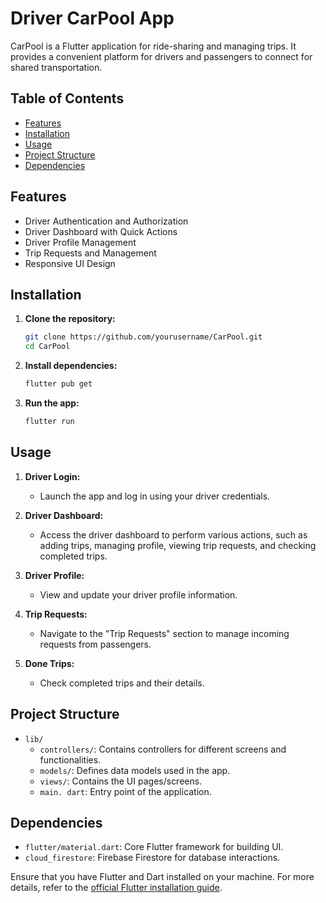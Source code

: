 # Driver CarPool App

CarPool is a Flutter application for ride-sharing and managing trips. It provides a convenient platform for drivers and passengers to connect for shared transportation.

## Table of Contents

- [Features](#features)
- [Installation](#installation)
- [Usage](#usage)
- [Project Structure](#project-structure)
- [Dependencies](#dependencies)


## Features

- Driver Authentication and Authorization
- Driver Dashboard with Quick Actions
- Driver Profile Management
- Trip Requests and Management
- Responsive UI Design

## Installation

1. **Clone the repository:**

    ```bash
    git clone https://github.com/yourusername/CarPool.git
    cd CarPool
    ```

2. **Install dependencies:**

    ```bash
    flutter pub get
    ```

3. **Run the app:**

    ```bash
    flutter run
    ```

## Usage

1. **Driver Login:**
   - Launch the app and log in using your driver credentials.

2. **Driver Dashboard:**
   - Access the driver dashboard to perform various actions, such as adding trips, managing profile, viewing trip requests, and checking completed trips.

3. **Driver Profile:**
   - View and update your driver profile information.

4. **Trip Requests:**
   - Navigate to the "Trip Requests" section to manage incoming requests from passengers.

5. **Done Trips:**
   - Check completed trips and their details.

## Project Structure

- `lib/`
  - `controllers/`: Contains controllers for different screens and functionalities.
  - `models/`: Defines data models used in the app.
  - `views/`: Contains the UI pages/screens.
  - `main. dart`: Entry point of the application.

## Dependencies

- `flutter/material.dart`: Core Flutter framework for building UI.
- `cloud_firestore`: Firebase Firestore for database interactions.

Ensure that you have Flutter and Dart installed on your machine. For more details, refer to the [official Flutter installation guide](https://flutter.dev/docs/get-started/install).


